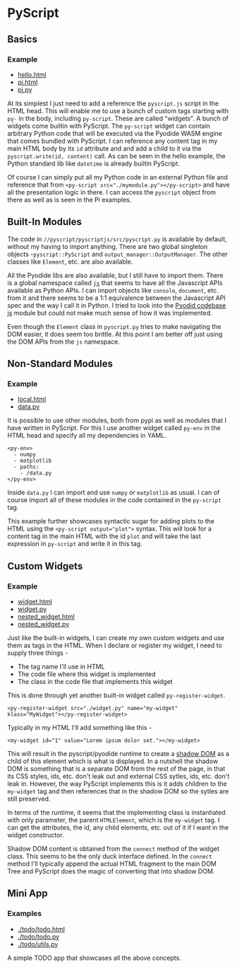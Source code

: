 # PyScript

## Basics

### Example

* [hello.html](./hello.html)
* [pi.html](./pi.html)
* [pi.py](./pi.py)

At its simplest I just need to add a reference the `pyscript.js` script in the HTML head. This will enable me to use a bunch of custom tags starting with `py-` in the body, including `py-script`. These are called "widgets". A bunch of widgets come builtin with PyScript. The `py-script` widget can contain arbitrary Python code that will be executed via the Pyodide WASM engine that comes bundled with PyScript. I can reference any content tag in my main HTML body by its `id` attribute and and add a child to it via the `pyscript.write(id, content)` call. As can be seen in the hello example, the Python standard lib like `datetime` is already builtin PyScript.

Of course I can simply put all my Python code in an external Python file and reference that from `<py-script src="./mymodule.py"></py-script>` and have all the presentation logic in there. I can access the `pyscript` object from there as well as is seen in the Pi examples.

## Built-In Modules

The code in `//pyscript/pyscriptjs/src/pyscript.py` is available by default, without my having to import anything. There are two global singleton objects -`pyscript::PyScript` and `output_manager::OutputManager`. The other classes like `Element`, etc. are also available.

All the Pyodide libs are also available, but I still have to import them. There is a global namespace called [`js`](https://pyodide.org/en/stable/usage/api/python-api.html) that seems to have all the Javascript APIs available as Python APIs. I can import objects like `console`, `document`, etc. from it and there seems to be a 1:1 equivalence between the Javascript API spec and the way I call it in Python. I tried to look into the [Pyodid codebase js](https://github.com/pyodide/pyodide/tree/main/src/js) module but could not make much sense of how it was implemented.

Even though the `Element` class in `pyscript.py` tries to make navigating the DOM easier, it does seem too brittle. At this point I am better off just using the DOM APIs from the `js` namespace.

## Non-Standard Modules

### Example

* [local.html](./local.html)
* [data.py](./data.py)

It is possible to use other modules, both from pypi as well as modules that I have written in PyScript. For this I use another widget called `py-env` in the HTML head and specify all my dependencies in YAML.

```
<py-env>
  - numpy
  - matplotlib
  - paths:
    - /data.py
</py-env>
```

Inside `data.py` I can import and use `numpy` or `matplotlib` as usual. I can of course import all of these modules in the code contained in the `py-script` tag.

This example further showcases syntactic sugar for adding plots to the HTML using the `<py-script output="plot">` syntax. This will look for a content tag in the main HTML with the id `plot` and will take the last expression in `py-script` and write it in this tag.

## Custom Widgets

### Example

* [widget.html](./widget.html)
* [widget.py](./widget.py)
* [nested_widget.html](./nested_widget.html)
* [nested_widget.py](./nested_widget.py)

Just like the built-in widgets, I can create my own custom widgets and use them as tags in the HTML. When I declare or register my widget, I need to supply three things -

* The tag name I'll use in HTML
* The code file where this widget is implemented
* The class in the code file that implements this widget

This is done through yet another built-in widget called `py-register-widget`.

```
<py-register-widget src="./widget.py" name="my-widget" klass="MyWidget"></py-register-widget>
```

Typically in my HTML I'll add something like this -

```
<my-widget id="1" value="Lorem ipsum dolor set."></my-widget>
```

This will result in the pyscript/pyodide runtime to create a [shadow DOM](https://www.webcomponents.org/community/articles/introduction-to-shadow-dom) as a child of this element which is what is displayed. In a nutshell the shadow DOM is something that is a separate DOM from the rest of the page, in that its CSS styles, ids, etc. don't leak out and external CSS sytles, ids, etc. don't leak in. However, the way PyScript implements this is it adds children to the `my-widget` tag and then references that in the shadow DOM so the sytles are still preserved.

In terms of the runtime, it seems that the implementing class is instantiated with only parameter, the parent `HTMLElement`, which is the `my-widget` tag. I can get the attributes, the id, any child elements, etc. out of it if I want in the widget constructor.

Shadow DOM content is obtained from the `connect` method of the widget class. This seems to be the only duck interface defined. In the `connect` method I'll typically append the actual HTML fragment to the main DOM Tree and PyScript does the magic of converting that into shadow DOM.

## Mini App

### Examples

* [./todo/todo.html](./todo/todo.html)
* [./todo/todo.py](./todo/todo.py)
* [./todo/utils.py](./todo/utils.py)

A simple TODO app that showcases all the above concepts.